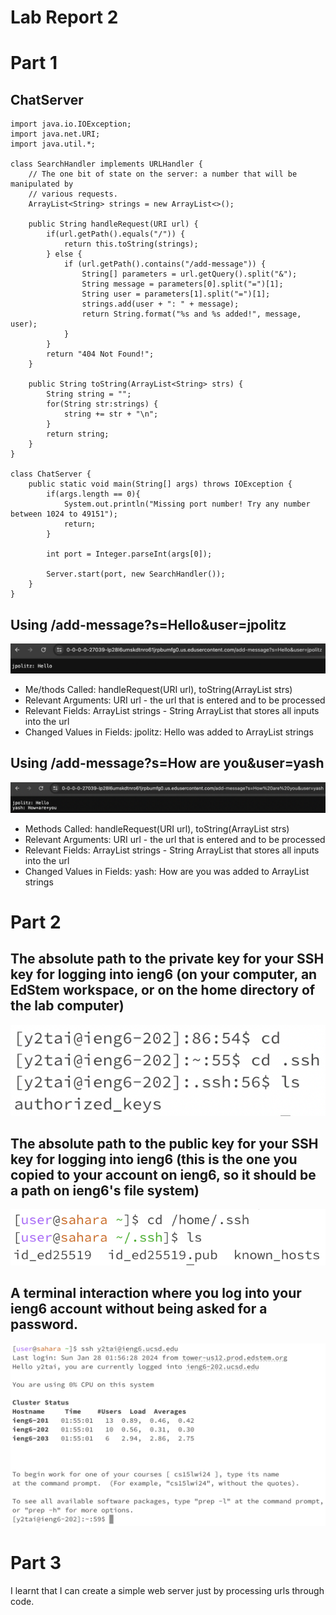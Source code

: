 # Lab Report 2

# Part 1

## ChatServer
```
import java.io.IOException;
import java.net.URI;
import java.util.*;

class SearchHandler implements URLHandler {
    // The one bit of state on the server: a number that will be manipulated by
    // various requests.
    ArrayList<String> strings = new ArrayList<>();

    public String handleRequest(URI url) {
        if(url.getPath().equals("/")) {
            return this.toString(strings);
        } else {
            if (url.getPath().contains("/add-message")) {
                String[] parameters = url.getQuery().split("&");
                String message = parameters[0].split("=")[1];
                String user = parameters[1].split("=")[1];
                strings.add(user + ": " + message);
                return String.format("%s and %s added!", message, user);
            } 
        }   
        return "404 Not Found!";
    }

    public String toString(ArrayList<String> strs) {
        String string = "";
        for(String str:strings) {
            string += str + "\n";
        }
        return string;
    }
}

class ChatServer {
    public static void main(String[] args) throws IOException {
        if(args.length == 0){
            System.out.println("Missing port number! Try any number between 1024 to 49151");
            return;
        }

        int port = Integer.parseInt(args[0]);

        Server.start(port, new SearchHandler());
    }
}
```

## Using /add-message?s=Hello&user=jpolitz
![](/Screenshots/first_command.png)
- Me/thods Called: handleRequest(URI url), toString(ArrayList<String> strs)
- Relevant Arguments: URI url - the url that is entered and to be processed
- Relevant Fields: ArrayList<String> strings - String ArrayList that stores all inputs into the url
- Changed Values in Fields: jpolitz: Hello was added to ArrayList<String> strings

## Using /add-message?s=How are you&user=yash
![](/Screenshots/second_command.png)
- Methods Called: handleRequest(URI url), toString(ArrayList<String> strs)
- Relevant Arguments: URI url - the url that is entered and to be processed
- Relevant Fields: ArrayList<String> strings - String ArrayList that stores all inputs into the url
- Changed Values in Fields: yash: How are you was added to ArrayList<String> strings

# Part 2

## The absolute path to the private key for your SSH key for logging into ieng6 (on your computer, an EdStem workspace, or on the home directory of the lab computer)
![](/Screenshots/private_key.png)
## The absolute path to the public key for your SSH key for logging into ieng6 (this is the one you copied to your account on ieng6, so it should be a path on ieng6's file system)
![](/Screenshots/public_key.png)
## A terminal interaction where you log into your ieng6 account without being asked for a password.
![](/Screenshots/login_wo_pw.png)

# Part 3

I learnt that I can create a simple web server just by processing urls through code. 




